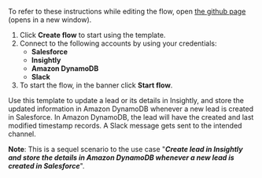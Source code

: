 To refer to these instructions while editing the flow, open [the github page](https://github.com/ot4i/app-connect-templates/blob/main/resources/markdown/Update%20lead%20in%20Insightly%20and%20store%20the%20updated%20details%20in%20Amazon%20DynamoDB%20whenever%20a%20lead%20is%20updated%20in%20Salesforce_instructions.md) (opens in a new window).

1.	Click **Create flow** to start using the template.
2.	Connect to the following accounts by using your credentials:
    - **Salesforce** 
    - **Insightly**
    - **Amazon DynamoDB**
    - **Slack**
3.	To start the flow, in the banner click **Start flow**.

Use this template to update a lead or its details in Insightly, and store the updated information in Amazon DynamoDB whenever a new lead is created in Salesforce. In Amazon DynamoDB, the lead will have the created and last modified timestamp records. A Slack message gets sent to the intended channel.

**Note**: This is a sequel scenario to the use case "***Create lead in Insightly and store the details in Amazon DynamoDB whenever a new lead is created in Salesforce***".
